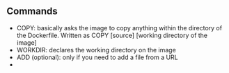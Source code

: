 ## Commands
- COPY: basically asks the image to copy anything within the directory of the Dockerfile. Written as COPY [source] [working directory of the image]
- WORKDIR: declares the working directory on the image
- ADD (optional): only if you need to add a file from a URL
- 
